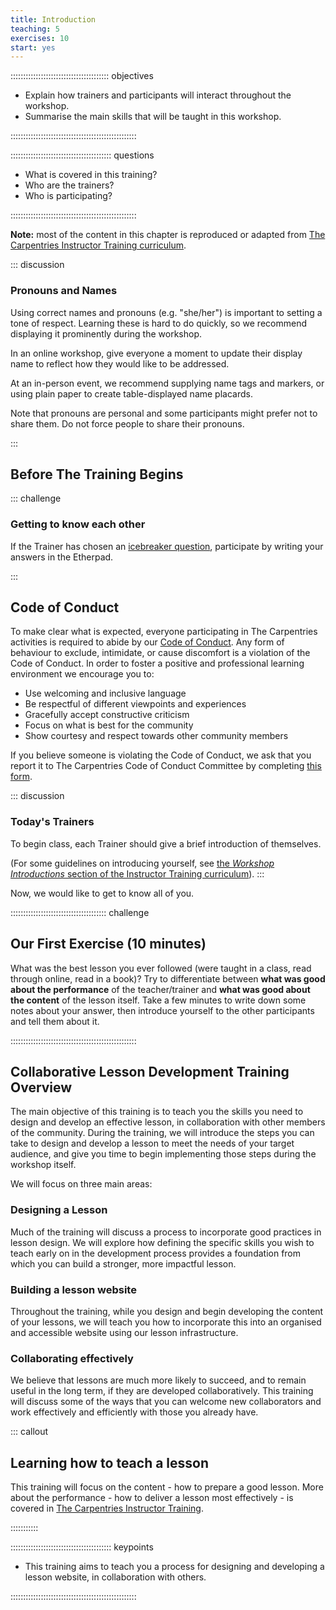 ```yaml
---
title: Introduction
teaching: 5
exercises: 10
start: yes
---
```


::::::::::::::::::::::::::::::::::::::: objectives

- Explain how trainers and participants will interact throughout the workshop.
- Summarise the main skills that will be taught in this workshop.

::::::::::::::::::::::::::::::::::::::::::::::::::

:::::::::::::::::::::::::::::::::::::::: questions

- What is covered in this training?
- Who are the trainers?
- Who is participating?

::::::::::::::::::::::::::::::::::::::::::::::::::

**Note:** most of the content in this chapter is reproduced or adapted from
[The Carpentries Instructor Training curriculum](https://carpentries.github.io/instructor-training/01-welcome/index.html).

::: discussion

### Pronouns and Names

Using correct names and pronouns (e.g. "she/her") is important to setting a tone of respect. 
Learning these is hard to do quickly, so we recommend displaying it prominently during the workshop. 

In an online workshop, give everyone a moment to update their display name to reflect how they would like to be addressed. 

At an in-person event, we recommend supplying name tags and markers, 
or using plain paper to create table-displayed name placards.

Note that pronouns are personal and some participants might prefer not to share them.
Do not force people to share their pronouns.

:::


## Before The Training Begins

::: challenge

### Getting to know each other

If the Trainer has chosen an
[icebreaker question](https://carpentries.github.io/instructor-training/icebreakers/index.html),
participate by writing your answers in the Etherpad.

:::

## Code of Conduct

To make clear what is expected, 
everyone participating in The Carpentries activities is required to abide by our 
[Code of Conduct](../CODE_OF_CONDUCT.md). 
Any form of behaviour to exclude, intimidate, 
or cause discomfort is a violation of the Code of Conduct. 
In order to foster a positive and professional learning environment we encourage you to:  

* Use welcoming and inclusive language
* Be respectful of different viewpoints and experiences
* Gracefully accept constructive criticism
* Focus on what is best for the community
* Show courtesy and respect towards other community members

If you believe someone is violating the Code of Conduct,
we ask that you report it to The Carpentries Code of Conduct Committee 
by completing [this form](https://goo.gl/forms/KoUfO53Za3apOuOK2).

::: discussion

### Today's Trainers

To begin class, each Trainer should give a brief introduction of themselves.

(For some guidelines on introducing yourself, see 
[the _Workshop Introductions_ section of the Instructor Training curriculum](https://carpentries.github.io/instructor-training/23-introductions/index.html)).
:::

Now, we would like to get to know all of you.

::::::::::::::::::::::::::::::::::::::  challenge

## Our First Exercise (10 minutes)

What was the best lesson you ever followed 
(were taught in a class, read through online, read in a book)?
Try to differentiate between **what was good about the performance** of the teacher/trainer
and **what was good about the content** of the lesson itself.
Take a few minutes to write down some notes about your answer,
then introduce yourself to the other participants and tell them about it.


::::::::::::::::::::::::::::::::::::::::::::::::::

## Collaborative Lesson Development Training Overview

The main objective of this training is to teach you the skills you need to
design and develop an effective lesson, in collaboration with other members of the community.
During the training, 
we will introduce the steps you can take to design and develop a lesson 
to meet the needs of your target audience, 
and give you time to begin implementing those steps during the workshop itself.

We will focus on three main areas:

### Designing a Lesson

Much of the training will discuss a process to incorporate good practices in lesson design. 
We will explore how defining the specific skills you wish to teach 
early on in the development process 
provides a foundation from which you can build a stronger, more impactful lesson.

### Building a lesson website

Throughout the training, while you design and begin developing the content of your lessons, 
we will teach you how to incorporate this into an organised and accessible website
using our lesson infrastructure.

### Collaborating effectively

We believe that lessons are much more likely to succeed, and to remain useful in the long term,
if they are developed collaboratively. 
This training will discuss some of the ways that you can welcome new collaborators 
and work effectively and efficiently with those you already have.

::: callout

## Learning how to teach a lesson

This training will focus on the content - how to prepare a good lesson.
More about the performance - how to deliver a lesson most effectively -
is covered in 
[The Carpentries Instructor Training](https://carpentries.github.io/instructor-training/).

:::::::::::

:::::::::::::::::::::::::::::::::::::::: keypoints

- This training aims to teach you a process for designing and developing a lesson website, in collaboration with others.

::::::::::::::::::::::::::::::::::::::::::::::::::


